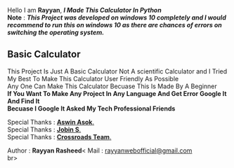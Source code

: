 Hello I am **Rayyan**, ***I Made This Calculator In Python***<br> 
**Note** : ***This Project was developed on _windows 10_ completely and I would recommend to run this on _windows 10_ as there are chances of errors on switching the operating system.***<br>
##  Basic Calculator
This Project Is Just A Basic Calculator Not A scientific Calculator and I Tried My Best To Make This Calculator User Friendly As Possible<br>
Any One Can Make This Calculator Becuase This Is Made By A Beginner<br>
**If You Want To Make Any Project In Any Language And Get Error Google It And Find It<br>
Becuase I Google It Asked My Tech Professional Friends**

Special Thanks : [**Aswin Asok**.](https://github.com/AswinAsok)<br>
Special Thanks : [**Jobin S**.](https://github.com/Jobin-S)<br>
Special Thanks : [**Crossroads Team**.](https://www.youtube.com/channel/UCoGHeFY7jE2OB_TJS_87MOA)<br>


Author : **Rayyan Rasheed**<
Mail   : rayyanwebofficial@gmail.com<br>br>
